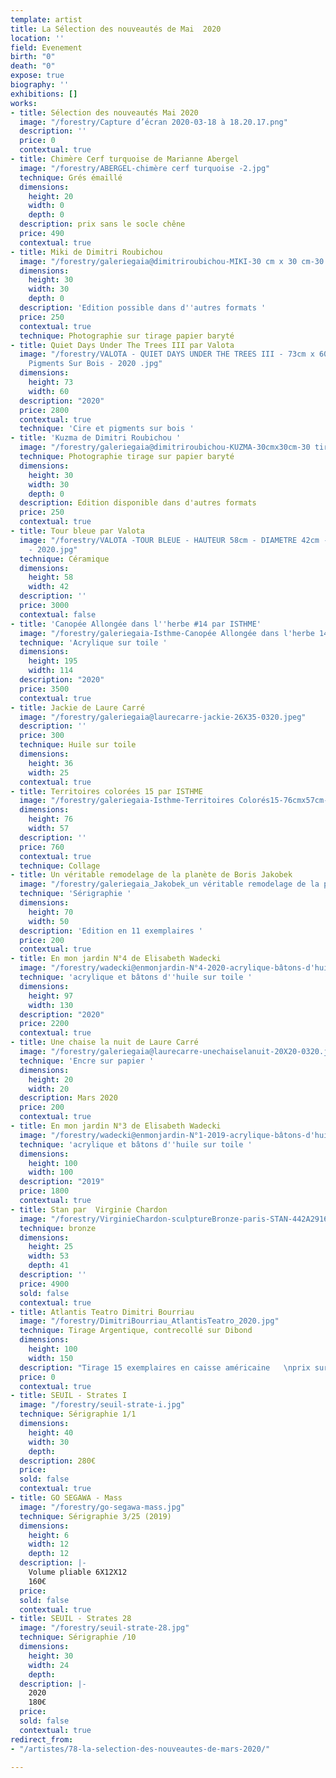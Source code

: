 ```yaml
---
template: artist
title: La Sélection des nouveautés de Mai  2020
location: ''
field: Evenement
birth: "0"
death: "0"
expose: true
biography: ''
exhibitions: []
works:
- title: Sélection des nouveautés Mai 2020
  image: "/forestry/Capture d’écran 2020-03-18 à 18.20.17.png"
  description: ''
  price: 0
  contextual: true
- title: Chimère Cerf turquoise de Marianne Abergel
  image: "/forestry/ABERGEL-chimère cerf turquoise -2.jpg"
  technique: Grés émaillé
  dimensions:
    height: 20
    width: 0
    depth: 0
  description: prix sans le socle chêne
  price: 490
  contextual: true
- title: Miki de Dimitri Roubichou
  image: "/forestry/galeriegaia@dimitriroubichou-MIKI-30 cm x 30 cm-30 tirages.jpg"
  dimensions:
    height: 30
    width: 30
    depth: 0
  description: 'Edition possible dans d''autres formats '
  price: 250
  contextual: true
  technique: Photographie sur tirage papier baryté
- title: Quiet Days Under The Trees III par Valota
  image: "/forestry/VALOTA - QUIET DAYS UNDER THE TREES III - 73cm x 60cm - Cire et
    Pigments Sur Bois - 2020 .jpg"
  dimensions:
    height: 73
    width: 60
  description: "2020"
  price: 2800
  contextual: true
  technique: 'Cire et pigments sur bois '
- title: 'Kuzma de Dimitri Roubichou '
  image: "/forestry/galeriegaia@dimitriroubichou-KUZMA-30cmx30cm-30 tirages.jpg"
  technique: Photographie tirage sur papier baryté
  dimensions:
    height: 30
    width: 30
    depth: 0
  description: Edition disponible dans d'autres formats
  price: 250
  contextual: true
- title: Tour bleue par Valota
  image: "/forestry/VALOTA -TOUR BLEUE - HAUTEUR 58cm - DIAMETRE 42cm - CERAMIQUE
    - 2020.jpg"
  technique: Céramique
  dimensions:
    height: 58
    width: 42
  description: ''
  price: 3000
  contextual: false
- title: 'Canopée Allongée dans l''herbe #14 par ISTHME'
  image: "/forestry/galeriegaia-Isthme-Canopée Allongée dans l'herbe 14-195cmx114cm.JPG"
  technique: 'Acrylique sur toile '
  dimensions:
    height: 195
    width: 114
  description: "2020"
  price: 3500
  contextual: true
- title: Jackie de Laure Carré
  image: "/forestry/galeriegaia@laurecarre-jackie-26X35-0320.jpeg"
  description: ''
  price: 300
  technique: Huile sur toile
  dimensions:
    height: 36
    width: 25
  contextual: true
- title: Territoires colorées 15 par ISTHME
  image: "/forestry/galeriegaia-Isthme-Territoires Colorés15-76cmx57cm-2020.jpg"
  dimensions:
    height: 76
    width: 57
  description: ''
  price: 760
  contextual: true
  technique: Collage
- title: Un véritable remodelage de la planète de Boris Jakobek
  image: "/forestry/galeriegaia_Jakobek_un véritable remodelage de la planète_70X50.jpg"
  technique: 'Sérigraphie '
  dimensions:
    height: 70
    width: 50
  description: 'Edition en 11 exemplaires '
  price: 200
  contextual: true
- title: En mon jardin N°4 de Elisabeth Wadecki
  image: "/forestry/wadecki@enmonjardin-N°4-2020-acrylique-bâtons-d'huile-sur-toile-130x97cm-2200euros.JPG"
  technique: 'acrylique et bâtons d''huile sur toile '
  dimensions:
    height: 97
    width: 130
  description: "2020"
  price: 2200
  contextual: true
- title: Une chaise la nuit de Laure Carré
  image: "/forestry/galeriegaia@laurecarre-unechaiselanuit-20X20-0320.jpeg"
  technique: 'Encre sur papier '
  dimensions:
    height: 20
    width: 20
  description: Mars 2020
  price: 200
  contextual: true
- title: En mon jardin N°3 de Elisabeth Wadecki
  image: "/forestry/wadecki@enmonjardin-N°1-2019-acrylique-bâtons-d'huile-sur-toile-150x150-3500euros.JPG"
  technique: 'acrylique et bâtons d''huile sur toile '
  dimensions:
    height: 100
    width: 100
  description: "2019"
  price: 1800
  contextual: true
- title: Stan par  Virginie Chardon
  image: "/forestry/VirginieChardon-sculptureBronze-paris-STAN-442A2916.jpg"
  technique: bronze
  dimensions:
    height: 25
    width: 53
    depth: 41
  description: ''
  price: 4900
  sold: false
  contextual: true
- title: Atlantis Teatro Dimitri Bourriau
  image: "/forestry/DimitriBourriau_AtlantisTeatro_2020.jpg"
  technique: Tirage Argentique, contrecollé sur Dibond
  dimensions:
    height: 100
    width: 150
  description: "Tirage 15 exemplaires en caisse américaine   \nprix sur demande "
  price: 0
  contextual: true
- title: SEUIL - Strates I
  image: "/forestry/seuil-strate-i.jpg"
  technique: Sérigraphie 1/1
  dimensions:
    height: 40
    width: 30
    depth: 
  description: 280€
  price: 
  sold: false
  contextual: true
- title: GO SEGAWA - Mass
  image: "/forestry/go-segawa-mass.jpg"
  technique: Sérigraphie 3/25 (2019)
  dimensions:
    height: 6
    width: 12
    depth: 12
  description: |-
    Volume pliable 6X12X12
    160€
  price: 
  sold: false
  contextual: true
- title: SEUIL - Strates 28
  image: "/forestry/seuil-strate-28.jpg"
  technique: Sérigraphie /10
  dimensions:
    height: 30
    width: 24
    depth: 
  description: |-
    2020
    180€
  price: 
  sold: false
  contextual: true
redirect_from:
- "/artistes/78-la-selection-des-nouveautes-de-mars-2020/"

---
```

